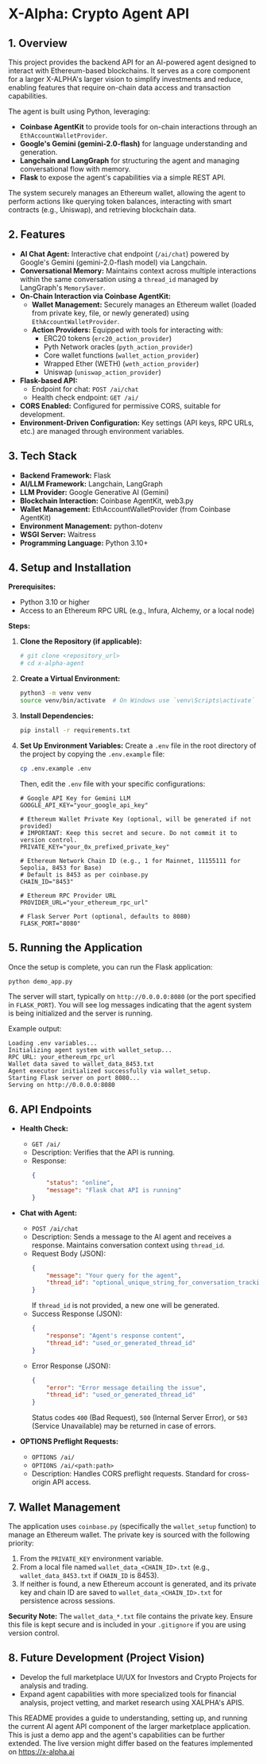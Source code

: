 # X-Alpha: Crypto Agent API

## 1. Overview

This project provides the backend API for an AI-powered agent designed to interact with Ethereum-based blockchains. It serves as a core component for a larger X-ALPHA's larger vision to simplify investments and reduce, enabling features that require on-chain data access and transaction capabilities.

The agent is built using Python, leveraging:
*   **Coinbase AgentKit** to provide tools for on-chain interactions through an `EthAccountWalletProvider`.
*   **Google's Gemini (gemini-2.0-flash)** for language understanding and generation.
*   **Langchain and LangGraph** for structuring the agent and managing conversational flow with memory.
*   **Flask** to expose the agent's capabilities via a simple REST API.

The system securely manages an Ethereum wallet, allowing the agent to perform actions like querying token balances, interacting with smart contracts (e.g., Uniswap), and retrieving blockchain data.

## 2. Features

*   **AI Chat Agent:** Interactive chat endpoint (`/ai/chat`) powered by Google's Gemini (gemini-2.0-flash model) via Langchain.
*   **Conversational Memory:** Maintains context across multiple interactions within the same conversation using a `thread_id` managed by LangGraph's `MemorySaver`.
*   **On-Chain Interaction via Coinbase AgentKit:**
    *   **Wallet Management:** Securely manages an Ethereum wallet (loaded from private key, file, or newly generated) using `EthAccountWalletProvider`.
    *   **Action Providers:** Equipped with tools for interacting with:
        *   ERC20 tokens (`erc20_action_provider`)
        *   Pyth Network oracles (`pyth_action_provider`)
        *   Core wallet functions (`wallet_action_provider`)
        *   Wrapped Ether (WETH) (`weth_action_provider`)
        *   Uniswap (`uniswap_action_provider`)
*   **Flask-based API:**
    *   Endpoint for chat: `POST /ai/chat`
    *   Health check endpoint: `GET /ai/`
*   **CORS Enabled:** Configured for permissive CORS, suitable for development.
*   **Environment-Driven Configuration:** Key settings (API keys, RPC URLs, etc.) are managed through environment variables.

## 3. Tech Stack

*   **Backend Framework:** Flask
*   **AI/LLM Framework:** Langchain, LangGraph
*   **LLM Provider:** Google Generative AI (Gemini)
*   **Blockchain Interaction:** Coinbase AgentKit, web3.py
*   **Wallet Management:** EthAccountWalletProvider (from Coinbase AgentKit)
*   **Environment Management:** python-dotenv
*   **WSGI Server:** Waitress
*   **Programming Language:** Python 3.10+

## 4. Setup and Installation

**Prerequisites:**
*   Python 3.10 or higher
*   Access to an Ethereum RPC URL (e.g., Infura, Alchemy, or a local node)

**Steps:**

1.  **Clone the Repository (if applicable):**
    ```bash
    # git clone <repository_url>
    # cd x-alpha-agent
    ```

2.  **Create a Virtual Environment:**
    ```bash
    python3 -m venv venv
    source venv/bin/activate  # On Windows use `venv\Scripts\activate`
    ```

3.  **Install Dependencies:**
    ```bash
    pip install -r requirements.txt
    ```

4.  **Set Up Environment Variables:**
    Create a `.env` file in the root directory of the project by copying the `.env.example` file:
    ```bash
    cp .env.example .env
    ```
    Then, edit the `.env` file with your specific configurations:
    ```env
    # Google API Key for Gemini LLM
    GOOGLE_API_KEY="your_google_api_key"

    # Ethereum Wallet Private Key (optional, will be generated if not provided)
    # IMPORTANT: Keep this secret and secure. Do not commit it to version control.
    PRIVATE_KEY="your_0x_prefixed_private_key"

    # Ethereum Network Chain ID (e.g., 1 for Mainnet, 11155111 for Sepolia, 8453 for Base)
    # Default is 8453 as per coinbase.py
    CHAIN_ID="8453"

    # Ethereum RPC Provider URL
    PROVIDER_URL="your_ethereum_rpc_url"

    # Flask Server Port (optional, defaults to 8080)
    FLASK_PORT="8080"
    ```

## 5. Running the Application

Once the setup is complete, you can run the Flask application:

```bash
python demo_app.py
```

The server will start, typically on `http://0.0.0.0:8080` (or the port specified in `FLASK_PORT`). You will see log messages indicating that the agent system is being initialized and the server is running.

Example output:
```
Loading .env variables...
Initializing agent system with wallet_setup...
RPC URL: your_ethereum_rpc_url
Wallet data saved to wallet_data_8453.txt
Agent executor initialized successfully via wallet_setup.
Starting Flask server on port 8080...
Serving on http://0.0.0.0:8080
```

## 6. API Endpoints

*   **Health Check:**
    *   `GET /ai/`
    *   Description: Verifies that the API is running.
    *   Response:
        ```json
        {
            "status": "online",
            "message": "Flask chat API is running"
        }
        ```

*   **Chat with Agent:**
    *   `POST /ai/chat`
    *   Description: Sends a message to the AI agent and receives a response. Maintains conversation context using `thread_id`.
    *   Request Body (JSON):
        ```json
        {
            "message": "Your query for the agent",
            "thread_id": "optional_unique_string_for_conversation_tracking"
        }
        ```
        If `thread_id` is not provided, a new one will be generated.
    *   Success Response (JSON):
        ```json
        {
            "response": "Agent's response content",
            "thread_id": "used_or_generated_thread_id"
        }
        ```
    *   Error Response (JSON):
        ```json
        {
            "error": "Error message detailing the issue",
            "thread_id": "used_or_generated_thread_id"
        }
        ```
        Status codes `400` (Bad Request), `500` (Internal Server Error), or `503` (Service Unavailable) may be returned in case of errors.

*   **OPTIONS Preflight Requests:**
    *   `OPTIONS /ai/`
    *   `OPTIONS /ai/<path:path>`
    *   Description: Handles CORS preflight requests. Standard for cross-origin API access.

## 7. Wallet Management

The application uses `coinbase.py` (specifically the `wallet_setup` function) to manage an Ethereum wallet. The private key is sourced with the following priority:
1.  From the `PRIVATE_KEY` environment variable.
2.  From a local file named `wallet_data_<CHAIN_ID>.txt` (e.g., `wallet_data_8453.txt` if `CHAIN_ID` is 8453).
3.  If neither is found, a new Ethereum account is generated, and its private key and chain ID are saved to `wallet_data_<CHAIN_ID>.txt` for persistence across sessions.

**Security Note:** The `wallet_data_*.txt` file contains the private key. Ensure this file is kept secure and is included in your `.gitignore` if you are using version control.

## 8. Future Development (Project Vision)

*   Develop the full marketplace UI/UX for Investors and Crypto Projects for analysis and trading.
*   Expand agent capabilities with more specialized tools for financial analysis, project vetting, and market research using XALPHA's APIS.

This README provides a guide to understanding, setting up, and running the current AI agent API component of the larger marketplace application.
This is just a demo app and the agent's capabilities can be further extended. The live version might differ based on the features implemented on https://x-alpha.ai
